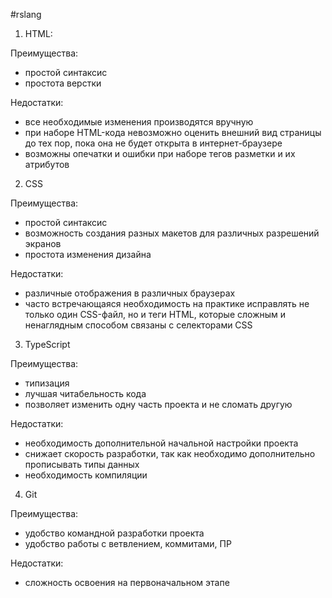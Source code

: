 #rslang

1. HTML:

Преимущества:
+ простой синтаксис
+ простота верстки

Недостатки:
- все необходимые изменения производятся вручную
- при наборе HTML-кода невозможно оценить внешний вид страницы до тех пор, пока она не будет открыта в интернет-браузере
- возможны опечатки и ошибки при наборе тегов разметки и их атрибутов

2. CSS

Преимущества:
+ простой синтаксис
+ возможность создания разных макетов для различных разрешений экранов
+ простота изменения дизайна

Недостатки:
- различные отображения в различных браузерах
- часто встречающаяся необходимость на практике исправлять не только один CSS-файл, но и теги HTML, которые сложным и ненаглядным способом связаны с селекторами CSS

3. TypeScript

Преимущества:
+ типизация
+ лучшая читабельность кода
+ позволяет изменить одну часть проекта и не сломать другую

Недостатки:
- необходимость дополнительной начальной настройки проекта
- снижает скорость разработки, так как необходимо дополнительно прописывать типы данных
- необходимость компиляции

4. Git

Преимущества:
+ удобство командной разработки проекта
+ удобство работы с ветвлением, коммитами, ПР

Недостатки:
- сложность освоения на первоначальном этапе
